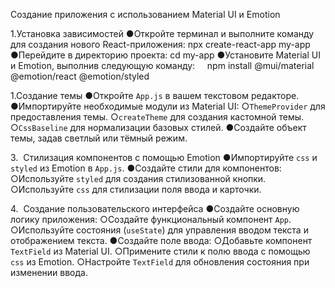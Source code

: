 Создание приложения с использованием Material UI и Emotion

1.Установка зависимостей
●Откройте терминал и выполните команду для создания нового React-приложения: npx create-react-app my-app
●Перейдите в директорию проекта: cd my-app
●Установите Material UI и Emotion, выполнив следующую команду:
    npm install @mui/material @emotion/react @emotion/styled

1.Создание темы
●Откройте `App.js` в вашем текстовом редакторе.
●Импортируйте необходимые модули из Material UI:
○`ThemeProvider` для предоставления темы.
○`createTheme` для создания кастомной темы.
○`CssBaseline` для нормализации базовых стилей.
●Создайте объект темы, задав светлый или тёмный режим.



3.  Стилизация компонентов с помощью Emotion
●Импортируйте `css` и `styled` из Emotion в `App.js`.
●Создайте стили для компонентов:
○Используйте `styled` для создания стилизованной кнопки.
○Используйте `css` для стилизации поля ввода и карточки.

4.  Создание пользовательского интерфейса
●Создайте основную логику приложения:
○Создайте функциональный компонент `App`.
○Используйте состояния (`useState`) для управления вводом текста и отображением текста.
●Создайте поле ввода:
○Добавьте компонент `TextField` из Material UI.
○Примените стили к полю ввода с помощью `css` из Emotion.
○Настройте `TextField` для обновления состояния при изменении ввода.